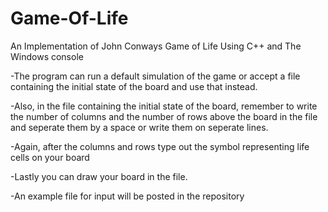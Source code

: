 # Game-Of-Life
An Implementation of John Conways Game of Life Using C++ and The Windows console

-The program can run a default simulation of the game or accept a file containing the initial state of the board and use that instead.

-Also, in the file containing the initial state of the board, remember to write the number of columns and the number of rows above the board in the file and seperate them by a space or write them on seperate lines.

-Again, after the columns and rows type out the symbol representing life cells on your board

-Lastly you can draw your board in the file.

-An example file for input will be posted in the repository

